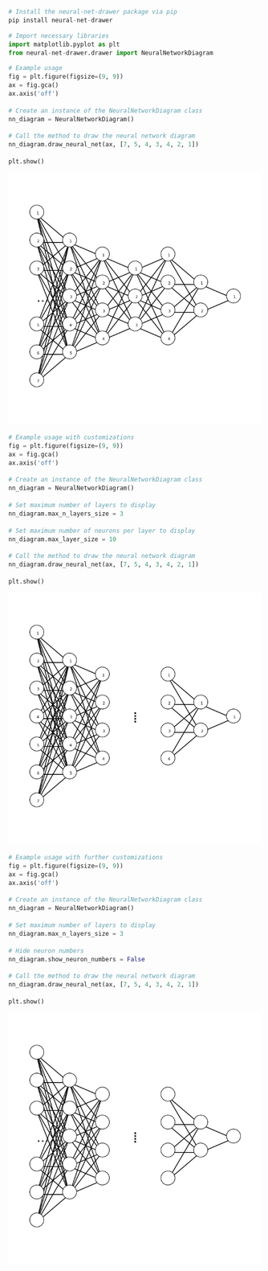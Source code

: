 <div class="cell code" collapsed="false">

``` python
# Install the neural-net-drawer package via pip
pip install neural-net-drawer

```

</div>

<div class="cell code" collapsed="false">

``` python
# Import necessary libraries
import matplotlib.pyplot as plt
from neural-net-drawer.drawer import NeuralNetworkDiagram

```

</div>

<div class="cell code" execution_count="5"
ExecuteTime="{&quot;end_time&quot;:&quot;2024-02-07T08:56:55.425789900Z&quot;,&quot;start_time&quot;:&quot;2024-02-07T08:56:55.153634700Z&quot;}"
collapsed="false">

``` python
# Example usage
fig = plt.figure(figsize=(9, 9))
ax = fig.gca()
ax.axis('off')

# Create an instance of the NeuralNetworkDiagram class
nn_diagram = NeuralNetworkDiagram()

# Call the method to draw the neural network diagram
nn_diagram.draw_neural_net(ax, [7, 5, 4, 3, 4, 2, 1])

plt.show()

```

<div class="output display_data">

![](https://raw.githubusercontent.com/EvgeniBondarev/Neural-Network-Drawer/master/img/1.png)

</div>

</div>

<div class="cell code" execution_count="13"
ExecuteTime="{&quot;end_time&quot;:&quot;2024-02-07T09:03:39.420467900Z&quot;,&quot;start_time&quot;:&quot;2024-02-07T09:03:39.268470Z&quot;}"
collapsed="false">

``` python
# Example usage with customizations
fig = plt.figure(figsize=(9, 9))
ax = fig.gca()
ax.axis('off')

# Create an instance of the NeuralNetworkDiagram class
nn_diagram = NeuralNetworkDiagram()

# Set maximum number of layers to display
nn_diagram.max_n_layers_size = 3

# Set maximum number of neurons per layer to display
nn_diagram.max_layer_size = 10

# Call the method to draw the neural network diagram
nn_diagram.draw_neural_net(ax, [7, 5, 4, 3, 4, 2, 1])

plt.show()
```

<div class="output display_data">

![](https://raw.githubusercontent.com/EvgeniBondarev/Neural-Network-Drawer/master/img/2.png)

</div>

</div>

<div class="cell code" execution_count="12"
ExecuteTime="{&quot;end_time&quot;:&quot;2024-02-07T09:01:57.191557900Z&quot;,&quot;start_time&quot;:&quot;2024-02-07T09:01:56.936069200Z&quot;}"
collapsed="false">

``` python
# Example usage with further customizations
fig = plt.figure(figsize=(9, 9))
ax = fig.gca()
ax.axis('off')

# Create an instance of the NeuralNetworkDiagram class
nn_diagram = NeuralNetworkDiagram()

# Set maximum number of layers to display
nn_diagram.max_n_layers_size = 3

# Hide neuron numbers
nn_diagram.show_neuron_numbers = False

# Call the method to draw the neural network diagram
nn_diagram.draw_neural_net(ax, [7, 5, 4, 3, 4, 2, 1])

plt.show()
```

<div class="output display_data">

![](https://raw.githubusercontent.com/EvgeniBondarev/Neural-Network-Drawer/master/img/3.png)

</div>

</div>
